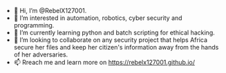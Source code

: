 - 👋 Hi, I’m @RebelX127001.
- 👀 I’m interested in automation, robotics, cyber security and programming.
- 🌱 I’m currently learning python and batch scripting for ethical hacking.
- 💞️ I’m looking to collaborate on any security project that helps Africa secure her files and keep her citizen's information away from the hands of her adversaries.
- 📫 Rreach me and learn more on https://rebelx127001.github.io/

<!---
RebelX127001/RebelX127001 is a ✨ special ✨ repository because its `README.md` (this file) appears on your GitHub profile.
You can click the Preview link to take a look at your changes.
--->
